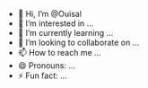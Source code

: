- 👋 Hi, I’m @Ouisal
- 👀 I’m interested in ...
- 🌱 I’m currently learning ...
- 💞️ I’m looking to collaborate on ...
- 📫 How to reach me ...
- 😄 Pronouns: ...
- ⚡ Fun fact: ...

<!---
Ouisal/Ouisal is a ✨ special ✨ repository because its `README.md` (this file) appears on your GitHub profile.
You can click the Preview link to take a look at your changes.
--->
